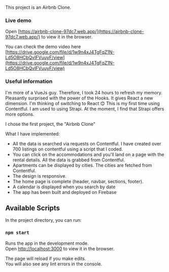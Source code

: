 This project is an Airbnb Clone.

### Live demo

Open [https://airbnb-clone-97dc7.web.app/](https://airbnb-clone-97dc7.web.app/) to view it in the browser.

You can check the demo video here [https://drive.google.com/file/d/1w9n4xJ4TgFqZ1N-Ld5O8HCbQvIFVuuyF/view](https://drive.google.com/file/d/1w9n4xJ4TgFqZ1N-Ld5O8HCbQvIFVuuyF/view)

### Useful information

I'm more of a VueJs guy. Therefore, I took 24 hours to refresh my memory. Pleasantly surprised with the power of the Hooks. It gives React a new dimension. I'm thinking of switching to React 😊
This is my first time using Contentful. I am used to using Strapi. At the moment, I find that Strapi offers more options.

I chose the first project, the "Airbnb Clone"

What I have implemented:

- All the data is searched via requests on Contentful. I have created over 700 listings on contentful using a script that I coded.
- You can click on the accommodations and you'll land on a page with the rental details. All the data is grabbed from Contentful.
- Apartments can be displayed by cities. The cities are fetched from Contentful.
- The design is responsive.
- The home page is complete (header, navbar, sections, footer).
- A calendar is displayed when you search by date
- The app has been built and deployed on Firebase

## Available Scripts

In the project directory, you can run:

### `npm start`

Runs the app in the development mode.<br />
Open [http://localhost:3000](http://localhost:3000) to view it in the browser.

The page will reload if you make edits.<br />
You will also see any lint errors in the console.

